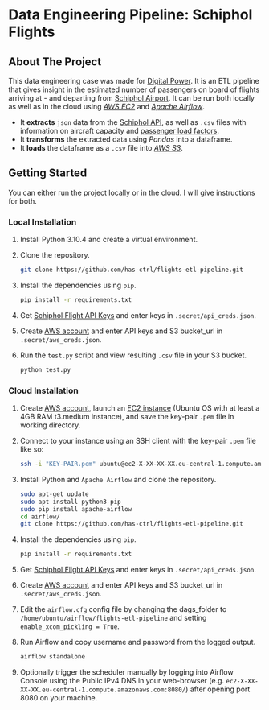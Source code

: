 # Data Engineering Pipeline: Schiphol Flights


<!-- ABOUT THE PROJECT -->
## About The Project
This data engineering case was made for [Digital Power](https://digital-power.com/ "Digital Power"). It is an ETL pipeline that gives insight in the estimated number of passengers on board of flights arriving at - and departing from [Schiphol Airport](https://www.schiphol.nl/en/ "Schiphol Airport"). It can be run both locally as well as in the cloud using *[AWS EC2](https://aws.amazon.com/ec2/ "AWS EC2")* and *[Apache Airflow](https://airflow.apache.org/ "Apache Airflow")*.
- It **extracts** `json` data from the [Schiphol API](https://www.schiphol.nl/en/developer-center/page/our-flight-api-explored/ "Schiphol API"), as well as `.csv` files with information on aircraft capacity and [passenger load factors](https://en.wikipedia.org/wiki/Passenger_load_factor "passenger load factors").
- It **transforms** the extracted data using *Pandas* into a dataframe.
- It **loads** the dataframe as a `.csv` file into *[AWS S3](https://aws.amazon.com/s3/ "AWS S3")*.

<!-- GETTING STARTED -->
## Getting Started

You can either run the project locally or in the cloud. I will give instructions for both.

### Local Installation

1. Install Python 3.10.4 and create a virtual environment.
2. Clone the repository.
   ```sh
   git clone https://github.com/has-ctrl/flights-etl-pipeline.git
   ```
3. Install the dependencies using `pip`.
   ```sh
   pip install -r requirements.txt
   ```
4. Get [Schiphol Flight API Keys](https://developer.schiphol.nl/] "Schiphol Flight API Keys") and enter keys in `.secret/api_creds.json`.

5. Create [AWS account](https://aws.amazon.com/account/ "AWS account") and enter API keys and S3 bucket_url in `.secret/aws_creds.json`.

6. Run the `test.py` script and view resulting `.csv` file in your S3 bucket.
   ```sh
   python test.py
   ```

### Cloud Installation
1. Create [AWS account](https://aws.amazon.com/account/ "AWS account"), launch an [EC2 instance](aws.amazon.com/ec2/ "EC2 instance") (Ubuntu OS with at least a 4GB RAM t3.medium instance), and save the key-pair `.pem` file in working directory.
2. Connect to your instance using an SSH client with the key-pair `.pem` file like so:
   ```sh
   ssh -i "KEY-PAIR.pem" ubuntu@ec2-X-XX-XX-XX.eu-central-1.compute.amazonaws.com
   ```
3. Install Python and `Apache Airflow` and clone the repository. 
   ```sh
   sudo apt-get update
   sudo apt install python3-pip
   sudo pip install apache-airflow
   cd airflow/
   git clone https://github.com/has-ctrl/flights-etl-pipeline.git
   ```
4. Install the dependencies using `pip`.
   ```sh
   pip install -r requirements.txt
   ```
  
5. Get [Schiphol Flight API Keys](https://developer.schiphol.nl/] "Schiphol Flight API Keys") and enter keys in `.secret/api_creds.json`.

6. Create [AWS account](https://aws.amazon.com/account/ "AWS account") and enter API keys and S3 bucket_url in `.secret/aws_creds.json`.

7. Edit the `airflow.cfg` config file by changing the dags_folder to `/home/ubuntu/airflow/flights-etl-pipeline` and setting `enable_xcom_pickling = True`.
8. Run Airflow and copy username and password from the logged output.
   ```sh
   airflow standalone
   ```
9. Optionally trigger the scheduler manually by logging into Airflow Console using the Public IPv4 DNS in your web-browser (e.g. `ec2-X-XX-XX-XX.eu-central-1.compute.amazonaws.com:8080/`) after opening port 8080 on your machine. 
